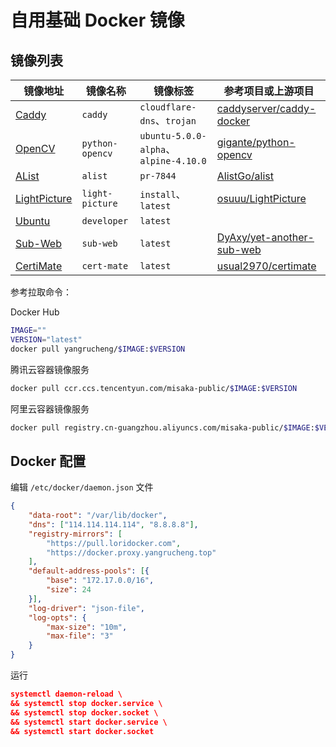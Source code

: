# 自用基础 Docker 镜像

## 镜像列表

| 镜像地址                                                                           | 镜像名称        | 镜像标签                              | 参考项目或上游项目                                                        |
| ---------------------------------------------------------------------------------- | --------------- | ------------------------------------- | ------------------------------------------------------------------------- |
| [Caddy](https://hub.docker.com/repository/docker/yangrucheng/caddy)                | `caddy`         | `cloudflare-dns`、`trojan`            | [caddyserver/caddy-docker](https://github.com/caddyserver/caddy-docker)   |
| [OpenCV](https://hub.docker.com/repository/docker/yangrucheng/python-opencv)       | `python-opencv` | `ubuntu-5.0.0-alpha`、`alpine-4.10.0` | [gigante/python-opencv](https://github.com/gigante/python-opencv)         |
| [AList](https://hub.docker.com/repository/docker/yangrucheng/alist)                | `alist`         | `pr-7844`                             | [AlistGo/alist](https://github.com/AlistGo/alist)                         |
| [LightPicture](https://hub.docker.com/repository/docker/yangrucheng/light-picture) | `light-picture` | `install`、`latest`                   | [osuuu/LightPicture](https://github.com/osuuu/LightPicture)               |
| [Ubuntu](https://hub.docker.com/repository/docker/yangrucheng/developer)           | `developer`     | `latest`                              |                                                                           |
| [Sub-Web](https://hub.docker.com/repository/docker/yangrucheng/sub-web)            | `sub-web`       | `latest`                              | [DyAxy/yet-another-sub-web](https://github.com/DyAxy/yet-another-sub-web) |
| [CertiMate](https://hub.docker.com/repository/docker/yangrucheng/cert-meta)        | `cert-mate`     | `latest`                              | [usual2970/certimate](https://github.com/usual2970/certimate)             |

参考拉取命令：

Docker Hub
```bash
IMAGE=""
VERSION="latest"
docker pull yangrucheng/$IMAGE:$VERSION
```

腾讯云容器镜像服务
```bash
docker pull ccr.ccs.tencentyun.com/misaka-public/$IMAGE:$VERSION
```

阿里云容器镜像服务
```bash
docker pull registry.cn-guangzhou.aliyuncs.com/misaka-public/$IMAGE:$VERSION
```

## Docker 配置

编辑 `/etc/docker/daemon.json` 文件

```json
{
    "data-root": "/var/lib/docker",
    "dns": ["114.114.114.114", "8.8.8.8"],
    "registry-mirrors": [
        "https://pull.loridocker.com",
        "https://docker.proxy.yangrucheng.top"
    ],
    "default-address-pools": [{
        "base": "172.17.0.0/16",
        "size": 24
    }],
    "log-driver": "json-file",
    "log-opts": {
        "max-size": "10m",
        "max-file": "3"
    }
}
```

运行
```json
systemctl daemon-reload \
&& systemctl stop docker.service \
&& systemctl stop docker.socket \
&& systemctl start docker.service \
&& systemctl start docker.socket
```